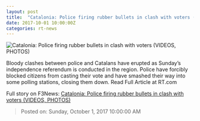 ```yaml
---
layout: post
title:  "Catalonia: Police firing rubber bullets in clash with voters (VIDEOS, PHOTOS)"
date: 2017-10-01 10:00:00Z
categories: rt-news
---
```


![Catalonia: Police firing rubber bullets in clash with voters (VIDEOS, PHOTOS)](https://cdn.rt.com/files/2017.10/article/59d0bae3fc7e93eb298b456d.JPG)

Bloody clashes between police and Catalans have erupted as Sunday’s independence referendum is conducted in the region. Police have forcibly blocked citizens from casting their vote and have smashed their way into some polling stations, closing them down. Read Full Article at RT.com


Full story on F3News: [Catalonia: Police firing rubber bullets in clash with voters (VIDEOS, PHOTOS)](http://www.f3nws.com/n/XvxaBC)

> Posted on: Sunday, October 1, 2017 10:00:00 AM
